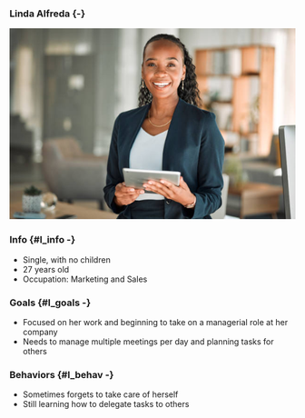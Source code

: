 ### Linda Alfreda {-}

![Linda](Linda.jpg)

### Info {#l_info -}

- Single, with no children
- 27 years old
- Occupation: Marketing and Sales

### Goals {#l_goals -}

- Focused on her work and beginning to take on a managerial role at her company
- Needs to manage multiple meetings per day and planning tasks for others

### Behaviors {#l_behav -}

- Sometimes forgets to take care of herself
- Still learning how to delegate tasks to others
